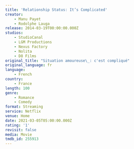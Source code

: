 ```yaml
---
title: 'Relationship Status: It’s Complicated'
creator:
    - Manu Payet
    - Rodolphe Lauga
release: 2014-03-19T00:00:00.000Z
studios:
    - StudioCanal
    - LGM Productions
    - Nexus Factory
    - Nolita
    - D8 Films
original_title: "Situation amoureuse\_: c'est compliqué"
original_language: fr
language:
    - French
country:
    - France
length: 100
genre:
    - Romance
    - Comedy
format: Streaming
service: Netflix
venue: Home
date: 2021-03-05T05:00:00.000Z
rating: '1'
revisit: false
media: Movie
tmdb_id: 255913
---
```



